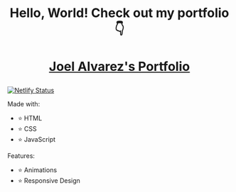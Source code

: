 <h1 align="center"> Hello, World! Check out my portfolio 👇</h1>

# <p align="center">[Joel Alvarez's Portfolio](https://joel-alvarez.netlify.app/)

[![Netlify Status](https://api.netlify.com/api/v1/badges/7231b454-2910-40df-8b4c-a011410a9936/deploy-status)](https://app.netlify.com/sites/joel-alvarez/deploys)

Made with:

- ⭐ HTML
- ⭐ CSS
- ⭐ JavaScript

Features:

- ⭐ Animations
- ⭐ Responsive Design

